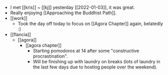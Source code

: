 - I met [[kris]] ~ [[kj]] yesterday [[2022-01-03]], it was great.
- Really enjoying [[Approaching the Buddhist Path]].
- [[work]]
  - Took the day off today to focus on [[Agora Chapter]] again, belatedly :)
- [[flancia]]
  - [[agora]]
    - [[agora chapter]]
      - Starting pomodoros at 14 after some "constructive procrastination".
      - Will be finishing up with laundry on breaks (lots of laundry in the last few days due to hosting people over the weekend).
